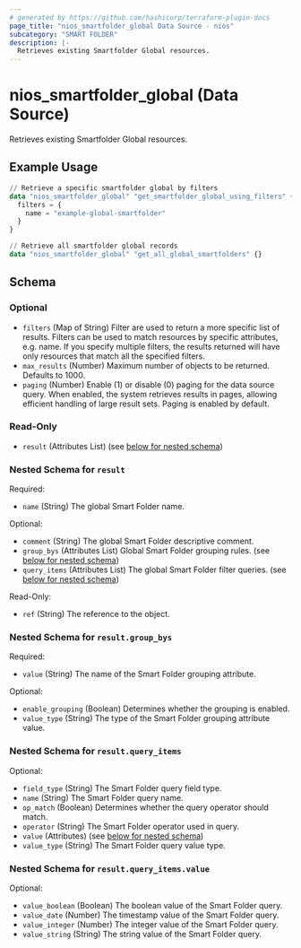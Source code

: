 ```yaml
---
# generated by https://github.com/hashicorp/terraform-plugin-docs
page_title: "nios_smartfolder_global Data Source - nios"
subcategory: "SMART FOLDER"
description: |-
  Retrieves existing Smartfolder Global resources.
---
```


# nios_smartfolder_global (Data Source)

Retrieves existing Smartfolder Global resources.

## Example Usage

```terraform
// Retrieve a specific smartfolder global by filters
data "nios_smartfolder_global" "get_smartfolder_global_using_filters" {
  filters = {
    name = "example-global-smartfolder"
  }
}

// Retrieve all smartfolder global records
data "nios_smartfolder_global" "get_all_global_smartfolders" {}
```

<!-- schema generated by tfplugindocs -->
## Schema

### Optional

- `filters` (Map of String) Filter are used to return a more specific list of results. Filters can be used to match resources by specific attributes, e.g. name. If you specify multiple filters, the results returned will have only resources that match all the specified filters.
- `max_results` (Number) Maximum number of objects to be returned. Defaults to 1000.
- `paging` (Number) Enable (1) or disable (0) paging for the data source query. When enabled, the system retrieves results in pages, allowing efficient handling of large result sets. Paging is enabled by default.

### Read-Only

- `result` (Attributes List) (see [below for nested schema](#nestedatt--result))

<a id="nestedatt--result"></a>
### Nested Schema for `result`

Required:

- `name` (String) The global Smart Folder name.

Optional:

- `comment` (String) The global Smart Folder descriptive comment.
- `group_bys` (Attributes List) Global Smart Folder grouping rules. (see [below for nested schema](#nestedatt--result--group_bys))
- `query_items` (Attributes List) The global Smart Folder filter queries. (see [below for nested schema](#nestedatt--result--query_items))

Read-Only:

- `ref` (String) The reference to the object.

<a id="nestedatt--result--group_bys"></a>
### Nested Schema for `result.group_bys`

Required:

- `value` (String) The name of the Smart Folder grouping attribute.

Optional:

- `enable_grouping` (Boolean) Determines whether the grouping is enabled.
- `value_type` (String) The type of the Smart Folder grouping attribute value.


<a id="nestedatt--result--query_items"></a>
### Nested Schema for `result.query_items`

Optional:

- `field_type` (String) The Smart Folder query field type.
- `name` (String) The Smart Folder query name.
- `op_match` (Boolean) Determines whether the query operator should match.
- `operator` (String) The Smart Folder operator used in query.
- `value` (Attributes) (see [below for nested schema](#nestedatt--result--query_items--value))
- `value_type` (String) The Smart Folder query value type.

<a id="nestedatt--result--query_items--value"></a>
### Nested Schema for `result.query_items.value`

Optional:

- `value_boolean` (Boolean) The boolean value of the Smart Folder query.
- `value_date` (Number) The timestamp value of the Smart Folder query.
- `value_integer` (Number) The integer value of the Smart Folder query.
- `value_string` (String) The string value of the Smart Folder query.
